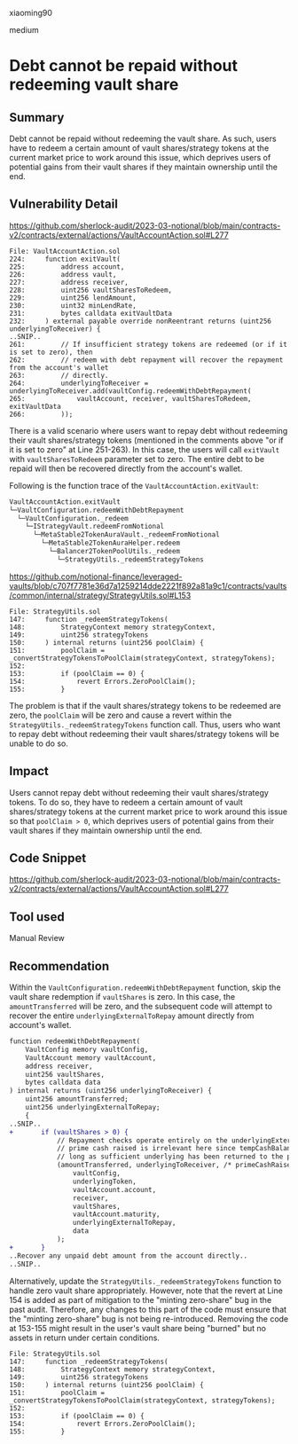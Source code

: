 xiaoming90

medium

# Debt cannot be repaid without redeeming vault share

## Summary

Debt cannot be repaid without redeeming the vault share. As such, users have to redeem a certain amount of vault shares/strategy tokens at the current market price to work around this issue, which deprives users of potential gains from their vault shares if they maintain ownership until the end.

## Vulnerability Detail

https://github.com/sherlock-audit/2023-03-notional/blob/main/contracts-v2/contracts/external/actions/VaultAccountAction.sol#L277

```solidity
File: VaultAccountAction.sol
224:     function exitVault(
225:         address account,
226:         address vault,
227:         address receiver,
228:         uint256 vaultSharesToRedeem,
229:         uint256 lendAmount,
230:         uint32 minLendRate,
231:         bytes calldata exitVaultData
232:     ) external payable override nonReentrant returns (uint256 underlyingToReceiver) {
..SNIP..
261:         // If insufficient strategy tokens are redeemed (or if it is set to zero), then
262:         // redeem with debt repayment will recover the repayment from the account's wallet
263:         // directly.
264:         underlyingToReceiver = underlyingToReceiver.add(vaultConfig.redeemWithDebtRepayment(
265:             vaultAccount, receiver, vaultSharesToRedeem, exitVaultData
266:         ));
```

There is a valid scenario where users want to repay debt without redeeming their vault shares/strategy tokens (mentioned in the comments above "or if it is set to zero" at Line 251-263). In this case, the users will call `exitVault` with `vaultSharesToRedeem` parameter set to zero. The entire debt to be repaid will then be recovered directly from the account's wallet.

Following is the function trace of the `VaultAccountAction.exitVault`:

```bash
VaultAccountAction.exitVault
└─VaultConfiguration.redeemWithDebtRepayment
  └─VaultConfiguration._redeem
    └─IStrategyVault.redeemFromNotional
      └─MetaStable2TokenAuraVault._redeemFromNotional
        └─MetaStable2TokenAuraHelper.redeem
          └─Balancer2TokenPoolUtils._redeem
            └─StrategyUtils._redeemStrategyTokens
```

https://github.com/notional-finance/leveraged-vaults/blob/c707f7781e36d7a1259214dde2221f892a81a9c1/contracts/vaults/common/internal/strategy/StrategyUtils.sol#L153

```solidity
File: StrategyUtils.sol
147:     function _redeemStrategyTokens(
148:         StrategyContext memory strategyContext,
149:         uint256 strategyTokens
150:     ) internal returns (uint256 poolClaim) {
151:         poolClaim = _convertStrategyTokensToPoolClaim(strategyContext, strategyTokens);
152: 
153:         if (poolClaim == 0) {
154:             revert Errors.ZeroPoolClaim();
155:         }
```

The problem is that if the vault shares/strategy tokens to be redeemed are zero, the `poolClaim` will be zero and cause a revert within the `StrategyUtils._redeemStrategyTokens` function call. Thus, users who want to repay debt without redeeming their vault shares/strategy tokens will be unable to do so.

## Impact

Users cannot repay debt without redeeming their vault shares/strategy tokens. To do so, they have to redeem a certain amount of vault shares/strategy tokens at the current market price to work around this issue so that `poolClaim > 0`, which deprives users of potential gains from their vault shares if they maintain ownership until the end.

## Code Snippet

https://github.com/sherlock-audit/2023-03-notional/blob/main/contracts-v2/contracts/external/actions/VaultAccountAction.sol#L277

## Tool used

Manual Review

## Recommendation

Within the `VaultConfiguration.redeemWithDebtRepayment` function, skip the vault share redemption if `vaultShares` is zero. In this case, the `amountTransferred` will be zero, and the subsequent code will attempt to recover the entire `underlyingExternalToRepay` amount directly from account's wallet.

```diff
function redeemWithDebtRepayment(
	VaultConfig memory vaultConfig,
	VaultAccount memory vaultAccount,
	address receiver,
	uint256 vaultShares,
	bytes calldata data
) internal returns (uint256 underlyingToReceiver) {
	uint256 amountTransferred;
	uint256 underlyingExternalToRepay;
	{
..SNIP..
+		if (vaultShares > 0) {
			// Repayment checks operate entirely on the underlyingExternalToRepay, the amount of
			// prime cash raised is irrelevant here since tempCashBalance is cleared to zero as
			// long as sufficient underlying has been returned to the protocol.
			(amountTransferred, underlyingToReceiver, /* primeCashRaised */) = _redeem(
				vaultConfig,
				underlyingToken,
				vaultAccount.account,
				receiver,
				vaultShares,
				vaultAccount.maturity,
				underlyingExternalToRepay,
				data
			); 
+		}
..Recover any unpaid debt amount from the account directly..
..SNIP..
```

Alternatively, update the `StrategyUtils._redeemStrategyTokens` function to handle zero vault share appropriately. However, note that the revert at Line 154 is added as part of mitigation to the "minting zero-share" bug in the past audit. Therefore, any changes to this part of the code must ensure that the "minting zero-share" bug is not being re-introduced. Removing the code at 153-155 might result in the user's vault share being "burned" but no assets in return under certain conditions.

```solidity
File: StrategyUtils.sol
147:     function _redeemStrategyTokens(
148:         StrategyContext memory strategyContext,
149:         uint256 strategyTokens
150:     ) internal returns (uint256 poolClaim) {
151:         poolClaim = _convertStrategyTokensToPoolClaim(strategyContext, strategyTokens);
152: 
153:         if (poolClaim == 0) {
154:             revert Errors.ZeroPoolClaim();
155:         }
```